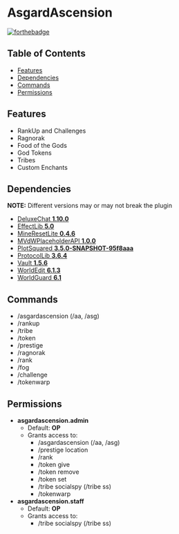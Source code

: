 # AsgardAscension
[![forthebadge](http://forthebadge.com/images/badges/built-with-love.svg)](http://forthebadge.com)

## Table of Contents
* [Features](#features)
* [Dependencies](#dependencies)
* [Commands](#dependencies)
* [Permissions](#permissions)

## Features
* RankUp and Challenges
* Ragnorak
* Food of the Gods
* God Tokens
* Tribes
* Custom Enchants

## Dependencies
**NOTE:** Different versions may or may not break the plugin

* [DeluxeChat **1.10.0**](https://www.spigotmc.org/resources/deluxechat.1277/)
* [EffectLib **5.0**](https://dev.bukkit.org/projects/effectlib)
* [MineResetLite **0.4.6**](https://www.spigotmc.org/resources/mineresetlite.5773/)
* [MVdWPlaceholderAPI **1.0.0**](https://www.spigotmc.org/resources/mvdwplaceholderapi.11182/)
* [PlotSquared **3.5.0-SNAPSHOT-95f8aaa**](https://www.spigotmc.org/resources/plotsquared.1177/)
* [ProtocolLib **3.6.4**](https://www.spigotmc.org/resources/protocollib.1997/)
* [Vault **1.5.6**](https://dev.bukkit.org/projects/vault)
* [WorldEdit **6.1.3**](https://dev.bukkit.org/projects/worldedit)
* [WorldGuard **6.1**](https://dev.bukkit.org/projects/worldguard)

## Commands
* /asgardascension (/aa, /asg)
* /rankup
* /tribe
* /token
* /prestige
* /ragnorak
* /rank
* /fog
* /challenge
* /tokenwarp

## Permissions
* **asgardascension.admin**
  * Default: **OP**
  * Grants access to:
    * /asgardascension (/aa, /asg)
    * /prestige location
    * /rank
    * /token give
    * /token remove
    * /token set
    * /tribe socialspy (/tribe ss)
    * /tokenwarp
* **asgardascension.staff**
  * Default: **OP**
  * Grants access to:
    * /tribe socialspy (/tribe ss)
